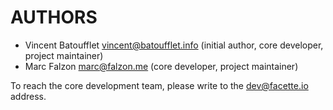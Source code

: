 AUTHORS
=======

* Vincent Batoufflet <vincent@batoufflet.info> (initial author, core developer, project maintainer)
* Marc Falzon <marc@falzon.me> (core developer, project maintainer)

To reach the core development team, please write to the <dev@facette.io> address.
